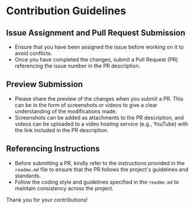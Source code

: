 # Contribution Guidelines

## Issue Assignment and Pull Request Submission

- Ensure that you have been assigned the issue before working on it to avoid conflicts.
- Once you have completed the changes, submit a Pull Request (PR) referencing the issue number in the PR description.

## Preview Submission

- Please share the preview of the changes when you submit a PR. This can be in the form of screenshots or videos to give a clear understanding of the modifications made.
- Screenshots can be added as attachments to the PR description, and videos can be uploaded to a video hosting service (e.g., YouTube) with the link included in the PR description.

## Referencing Instructions

- Before submitting a PR, kindly refer to the instructions provided in the `readme.md` file to ensure that the PR follows the project's guidelines and standards.
- Follow the coding style and guidelines specified in the `readme.md` to maintain consistency across the project.

Thank you for your contributions!
